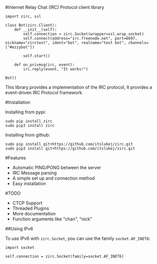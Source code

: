 #Internet Relay Chat (IRC) Protocol client library

```
import zirc, ssl

class Bot(zirc.Client):
    def __init__(self):
        self.connection = zirc.Socket(wrapper=ssl.wrap_socket)
        self.connect(address="irc.freenode.net", port=6697, nickname="zirctest", ident="bot", realname="test bot", channels=["#ezzybot"])
        
        self.start()
        
    def on_privmsg(irc, event):
        irc.reply(event, "It works!")

Bot()
```

This library provides a implementation of the IRC protocol, It provides a event-driven IRC Protocol framework.

#Installation

Installing from pypi:

```
sudo pip install zirc
sudo pip3 install zirc
```

Installing from github:

```
sudo pip install git+https://github.com/itslukej/zirc.git
sudo pip3 install git+https://github.com/itslukej/zirc.git
```

#Features

- Automatic PING/PONG between the server
- IRC Message parsing
- A simple set up and connection method
- Easy installation

#TODO

- CTCP Support
- Threaded Plugins
- More documentation
- Function arguments like "chan", "nick"


##Using IPv6

To use IPv6 with `zirc.Socket`, you can use the family `socket.AF_INET6`:

```
import socket

self.connection = zirc.Socket(family=socket.AF_INET6)
```
